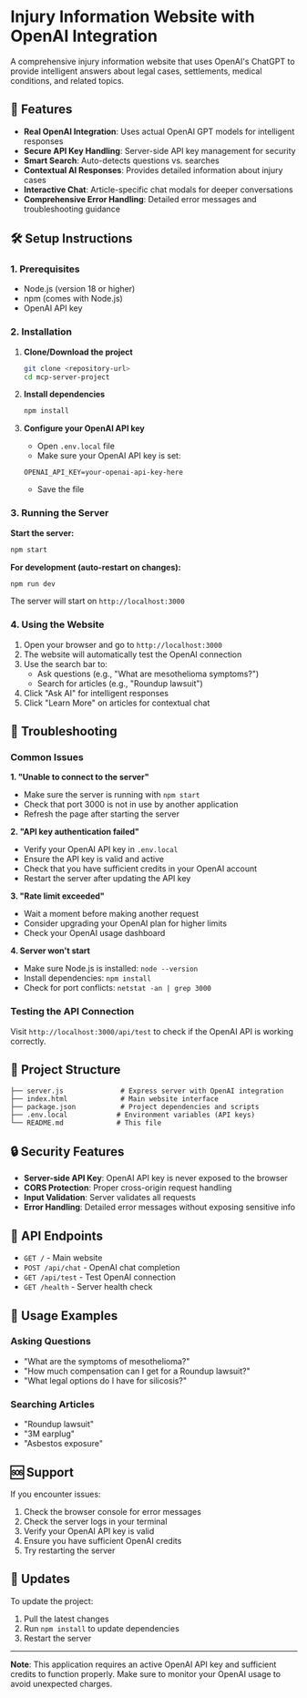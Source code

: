 # Injury Information Website with OpenAI Integration

A comprehensive injury information website that uses OpenAI's ChatGPT to provide intelligent answers about legal cases, settlements, medical conditions, and related topics.

## 🚀 Features

- **Real OpenAI Integration**: Uses actual OpenAI GPT models for intelligent responses
- **Secure API Key Handling**: Server-side API key management for security
- **Smart Search**: Auto-detects questions vs. searches
- **Contextual AI Responses**: Provides detailed information about injury cases
- **Interactive Chat**: Article-specific chat modals for deeper conversations
- **Comprehensive Error Handling**: Detailed error messages and troubleshooting guidance

## 🛠️ Setup Instructions

### 1. Prerequisites

- Node.js (version 18 or higher)
- npm (comes with Node.js)
- OpenAI API key

### 2. Installation

1. **Clone/Download the project**
   ```bash
   git clone <repository-url>
   cd mcp-server-project
   ```

2. **Install dependencies**
   ```bash
   npm install
   ```

3. **Configure your OpenAI API key**
   - Open `.env.local` file
   - Make sure your OpenAI API key is set:
   ```
   OPENAI_API_KEY=your-openai-api-key-here
   ```
   - Save the file

### 3. Running the Server

**Start the server:**
```bash
npm start
```

**For development (auto-restart on changes):**
```bash
npm run dev
```

The server will start on `http://localhost:3000`

### 4. Using the Website

1. Open your browser and go to `http://localhost:3000`
2. The website will automatically test the OpenAI connection
3. Use the search bar to:
   - Ask questions (e.g., "What are mesothelioma symptoms?")
   - Search for articles (e.g., "Roundup lawsuit")
4. Click "Ask AI" for intelligent responses
5. Click "Learn More" on articles for contextual chat

## 🔧 Troubleshooting

### Common Issues

**1. "Unable to connect to the server"**
- Make sure the server is running with `npm start`
- Check that port 3000 is not in use by another application
- Refresh the page after starting the server

**2. "API key authentication failed"**
- Verify your OpenAI API key in `.env.local`
- Ensure the API key is valid and active
- Check that you have sufficient credits in your OpenAI account
- Restart the server after updating the API key

**3. "Rate limit exceeded"**
- Wait a moment before making another request
- Consider upgrading your OpenAI plan for higher limits
- Check your OpenAI usage dashboard

**4. Server won't start**
- Make sure Node.js is installed: `node --version`
- Install dependencies: `npm install`
- Check for port conflicts: `netstat -an | grep 3000`

### Testing the API Connection

Visit `http://localhost:3000/api/test` to check if the OpenAI API is working correctly.

## 📁 Project Structure

```
├── server.js              # Express server with OpenAI integration
├── index.html             # Main website interface
├── package.json           # Project dependencies and scripts
├── .env.local            # Environment variables (API keys)
└── README.md             # This file
```

## 🔒 Security Features

- **Server-side API Key**: OpenAI API key is never exposed to the browser
- **CORS Protection**: Proper cross-origin request handling
- **Input Validation**: Server validates all requests
- **Error Handling**: Detailed error messages without exposing sensitive info

## 🎯 API Endpoints

- `GET /` - Main website
- `POST /api/chat` - OpenAI chat completion
- `GET /api/test` - Test OpenAI connection
- `GET /health` - Server health check

## 📝 Usage Examples

### Asking Questions
- "What are the symptoms of mesothelioma?"
- "How much compensation can I get for a Roundup lawsuit?"
- "What legal options do I have for silicosis?"

### Searching Articles
- "Roundup lawsuit"
- "3M earplug"
- "Asbestos exposure"

## 🆘 Support

If you encounter issues:

1. Check the browser console for error messages
2. Check the server logs in your terminal
3. Verify your OpenAI API key is valid
4. Ensure you have sufficient OpenAI credits
5. Try restarting the server

## 🔄 Updates

To update the project:
1. Pull the latest changes
2. Run `npm install` to update dependencies
3. Restart the server

---

**Note**: This application requires an active OpenAI API key and sufficient credits to function properly. Make sure to monitor your OpenAI usage to avoid unexpected charges. 